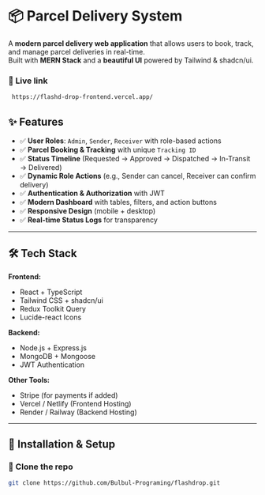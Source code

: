 # 📦 Parcel Delivery System  

A **modern parcel delivery web application** that allows users to book, track, and manage parcel deliveries in real-time.  
Built with **MERN Stack** and a **beautiful UI** powered by Tailwind & shadcn/ui.  

### 🔹 Live link
```bash
 https://flashd-drop-frontend.vercel.app/
```

## ✨ Features  

- ✅ **User Roles**: `Admin`, `Sender`, `Receiver` with role-based actions  
- ✅ **Parcel Booking & Tracking** with unique `Tracking ID`  
- ✅ **Status Timeline** (Requested → Approved → Dispatched → In-Transit → Delivered)  
- ✅ **Dynamic Role Actions** (e.g., Sender can cancel, Receiver can confirm delivery)  
- ✅ **Authentication & Authorization** with JWT  
- ✅ **Modern Dashboard** with tables, filters, and action buttons  
- ✅ **Responsive Design** (mobile + desktop)  
- ✅ **Real-time Status Logs** for transparency  

---

## 🛠️ Tech Stack  

**Frontend:**  
- React + TypeScript  
- Tailwind CSS + shadcn/ui  
- Redux Toolkit Query  
- Lucide-react Icons  

**Backend:**  
- Node.js + Express.js  
- MongoDB + Mongoose  
- JWT Authentication  

**Other Tools:**  
- Stripe (for payments if added)  
- Vercel / Netlify (Frontend Hosting)  
- Render / Railway (Backend Hosting)  

---

## 🚀 Installation & Setup  

### 🔹 Clone the repo
```bash
git clone https://github.com/Bulbul-Programing/flashdrop.git
